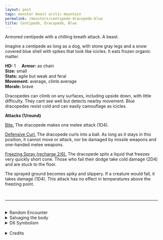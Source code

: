 ```yaml
---
layout: post
tags: monster beast arctic mountain
permalink: /monsters/centipede-dracopede-blue
title: Centipede, Dracopede, Blue
---
```


Armored centipede with a chilling breath attack. A beast.

Imagine a centipede as long as a dog, with stone gray legs and a snow covered blue shell with spikes that look like icicles. It eats frozen organic matter.

**HD:** 1  &nbsp; &nbsp;  **Armor:** as chain <br>
**Size:** small <br>
**Stats:** agile but weak and feral<br>
**Movement:** average, climb average<br>
**Morale:** brave <br>

Dracopedes can climb on any surfaces, including upside down, with little difficulty. They cant see well but detects nearby movement. Blue dracopedes resist cold and can easily camouflage as icicles.

**Attacks (1/round)**

<ins>Bite.</ins> The dracopede makes one melee attack (1D4).

<ins>Defensive Curl.</ins> The dracopede curls into a ball. As long as it stays in this position, it cannot move or attack, nor be damaged by missile weapons and one-handed melee weapons.

<ins>Freezing Spray (recharge 2/6).</ins> The dracopede spits a liquid that freezes very quickly short cone. Those who fail their dodge take cold damage (2D4) and are stuck to the floor.

The sprayed ground becomes spiky and slippery. If a creature would fall, it takes damage (1D4). This attack has no effect in temperatures above the freezing point.

<br>

---

<br> 

<details markdown="1">
<summary>Random Encounter</summary>
1. **Monster:** 1D8 dracopedes.
1. **Lair:** A maze of narrow tunnels dug in ice. <br>	&nbsp; OR <br>	**Omen:** Subtle chewing noises.
1. **Spoor:** A dead humanoid, frozen as it covers its face.
1. **Tracks:** Strange frozen spikes.
1. **Trace:** A dracopede shell. 
1. **Trace:** Well polished surface.
</details>

<details markdown="1">
<summary>Salvaging the body</summary>

Dracopedes are highly sought after for the alchemical property of their spit. Their carapace is very hard, but 5 of them are needed to make an human-sized armor.

<span class="alchemy">**Blue Dracospit.** Freezing liquid that builds pressure when shaken. Needs subzero temperatures.</span>
</details>

<details markdown="1">
<summary>D6 Symbolism</summary>
In local cultures the bat is a symbol of ...

1. Dragons
1. Elementals
1. Seasons
1. Shyness
1. Weather
1. Sacred 
</details>

<br>

<details markdown="1">
<summary>Credits</summary>
Dracopedes are original creations of Richard J Leblanc found in the [Creature Compendium](https://www.drivethrurpg.com/product/147588/CC1-Creature-Compendium). I always love more insectoid diversity and really love their abilities. I was less a fan of making them look like dragons, I think their breath attack is a strong enough parallel without having to give them a dragon face. But that's just my personal taste. I also love that their breath attacks dont match similarly coloured dragons'.
</details>
